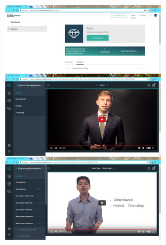 ![Ruby](https://github.com/annadakus/kottans_web_test/blob/master/task%203/codeacademy_ruby.jpg)
![Sinatra](https://github.com/annadakus/kottans_web_test/blob/master/task%203/Sinatra.jpg)
![Python](https://github.com/annadakus/kottans_web_test/blob/master/task%203/Programming_Python.jpg)

